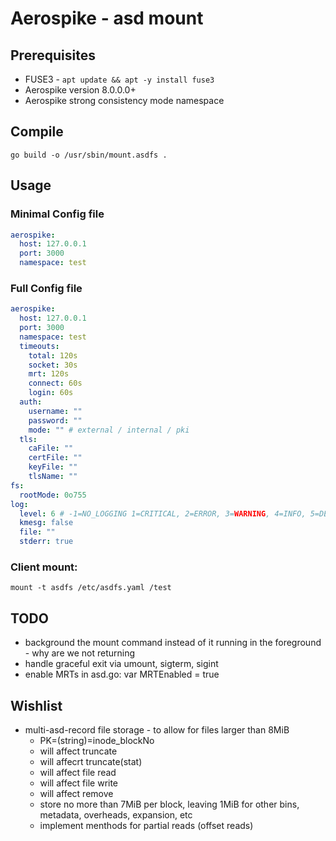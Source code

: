 # Aerospike - asd mount

## Prerequisites

* FUSE3 - `apt update && apt -y install fuse3`
* Aerospike version 8.0.0.0+
* Aerospike strong consistency mode namespace

## Compile

```
go build -o /usr/sbin/mount.asdfs .
```

## Usage

### Minimal Config file

```yaml
aerospike:
  host: 127.0.0.1
  port: 3000
  namespace: test
```

### Full Config file

```yaml
aerospike:
  host: 127.0.0.1
  port: 3000
  namespace: test
  timeouts:
    total: 120s
    socket: 30s
    mrt: 120s
    connect: 60s
    login: 60s
  auth:
    username: ""
    password: ""
    mode: "" # external / internal / pki
  tls:
    caFile: ""
    certFile: ""
    keyFile: ""
    tlsName: ""
fs:
  rootMode: 0o755
log:
  level: 6 # -1=NO_LOGGING 1=CRITICAL, 2=ERROR, 3=WARNING, 4=INFO, 5=DEBUG, 6=DETAIL
  kmesg: false
  file: ""
  stderr: true
```

### Client mount:

```
mount -t asdfs /etc/asdfs.yaml /test
```

## TODO

* background the mount command instead of it running in the foreground - why are we not returning
* handle graceful exit via umount, sigterm, sigint
* enable MRTs in asd.go: var MRTEnabled = true

## Wishlist

* multi-asd-record file storage - to allow for files larger than 8MiB
  * PK=(string)=inode_blockNo
  * will affect truncate
  * will affecrt truncate(stat)
  * will affect file read
  * will affect file write
  * will affect remove
  * store no more than 7MiB per block, leaving 1MiB for other bins, metadata, overheads, expansion, etc
  * implement menthods for partial reads (offset reads)
